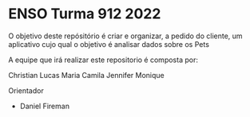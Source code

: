 # ENSO Turma 912 2022

 O objetivo deste repósitório é criar e organizar, a pedido do cliente, um aplicativo cujo qual o objetivo é analisar
dados sobre os Pets

  A equipe que irá realizar este repositorio é composta por:

   Christian Lucas
   Maria Camila
   Jennifer Monique

Orientador
- Daniel Fireman